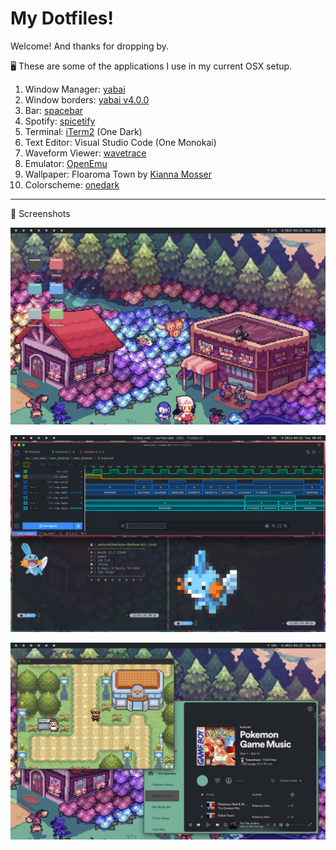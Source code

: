 # My Dotfiles!

Welcome! And thanks for dropping by. 

🖥 These are some of the applications I use in my current OSX setup.

1. Window Manager: [yabai](https://github.com/koekeishiya/yabai)
2. Window borders: [yabai v4.0.0](https://github.com/koekeishiya/yabai/blob/master/CHANGELOG.md)
3. Bar: [spacebar](https://github.com/cmacrae/spacebar)
4. Spotify: [spicetify](https://github.com/spicetify/spicetify-cli)
5. Terminal: [iTerm2](https://iterm2.com) (One Dark)
6. Text Editor: Visual Studio Code (One Monokai)
7. Waveform Viewer: [wavetrace](https://www.wavetrace.io)
8. Emulator: [OpenEmu](https://openemu.org)
9. Wallpaper: Floaroma Town by [Kianna Mosser](https://www.inprnt.com/gallery/kianamosser/)
10. Colorscheme: [onedark](https://github.com/joshdick/onedark.vim)
---
📸 Screenshots

![Wallpaper](/Pictures/Screenshots/unixporn/desktop.png)

![Workflow](/Pictures/Screenshots/unixporn/workflow.png)

![Spotify](/Pictures/Screenshots/unixporn/pokemon.png)




